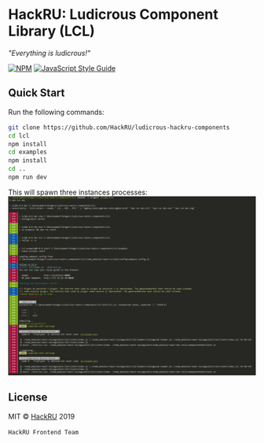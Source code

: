 # HackRU: Ludicrous Component Library (LCL)
_"Everything is ludicrous!"_

[![NPM](https://img.shields.io/npm/v/lcs.svg)](https://www.npmjs.com/package/lcs) [![JavaScript Style Guide](https://img.shields.io/badge/code_style-standard-brightgreen.svg)](https://standardjs.com)

## Quick Start
Run the following commands:
```bash
git clone https://github.com/HackRU/ludicrous-hackru-components
cd lcl
npm install
cd examples
npm install
cd ..
npm run dev
```
This will spawn three instances processes:
![sdf](./docs/media/getting-started-01.png)
## License

MIT © [HackRU](https://github.com/hackru) 2019

`HackRU Frontend Team`